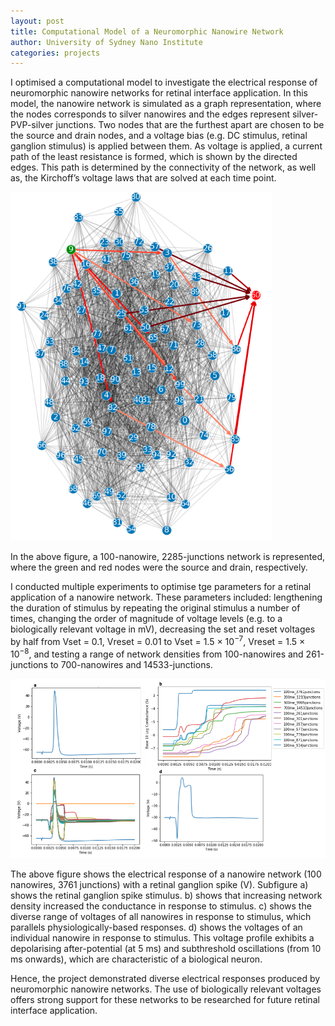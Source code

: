 ```yaml
---
layout: post
title: Computational Model of a Neuromorphic Nanowire Network
author: University of Sydney Nano Institute
categories: projects
---
```


I optimised a computational model to investigate the electrical response of neuromorphic nanowire networks for retinal interface application. 
In this model, the nanowire network is simulated as a graph representation, where the nodes corresponds to silver nanowires and the edges 
represent silver-PVP-silver junctions. Two nodes that are the furthest apart are chosen to be the source and drain nodes, and a voltage bias 
(e.g. DC stimulus, retinal ganglion stimulus) is applied between them. As voltage is applied, a current path of
the least resistance is formed, which is shown by the directed edges. This path is determined by the connectivity of the network, 
as well as, the Kirchoff’s voltage laws that are solved at each time point.

![Fig 1](/assets/images/simulation.png)

In the above figure, a 100-nanowire, 2285-junctions network is represented, where the green and red nodes were the source and drain, respectively.

I conducted multiple experiments to optimise tge parameters for a retinal application of a nanowire network. 
These parameters included: lengthening the duration of 
stimulus by repeating the original stimulus a number of times, changing the order of magnitude of voltage levels (e.g. to a biologically 
relevant voltage in mV), decreasing the set and reset voltages by half from Vset = 0.1, Vreset = 0.01 to Vset = 1.5 × 10<sup>−7</sup>, Vreset = 1.5 × 
10<sup>−8</sup>, and testing a range of network densities from 100-nanowires and 261-junctions to 700-nanowires and 14533-junctions.

![Fig 2](/assets/images/img_04.png)

The above figure shows the electrical response of a nanowire network (100 nanowires, 3761 junctions) with a retinal ganglion spike (V).
Subfigure a) shows the retinal ganglion spike stimulus. 
b) shows that increasing network density increased the conductance in response to stimulus. 
c) shows the diverse range of voltages of all nanowires in response to stimulus, which parallels physiologically-based responses. 
d) shows the voltages of an individual nanowire in response to stimulus.
This voltage profile exhibits a depolarising after-potential (at 5 ms) and subthreshold oscillations (from 10 ms onwards), which are characteristic of
a biological neuron.

Hence, the project demonstrated diverse electrical responses produced by neuromorphic nanowire networks. The use of biologically relevant voltages 
offers strong support for these networks to be researched for future retinal interface application.
